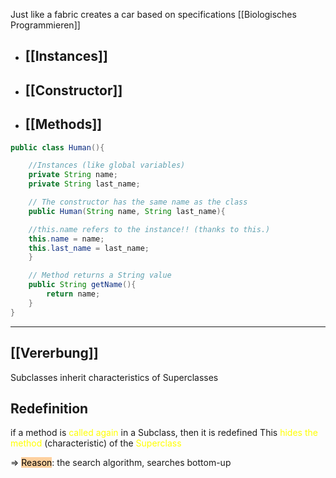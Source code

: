 Just like a fabric creates a car based on specifications
[[Biologisches Programmieren]]

- ## [[Instances]] 
- ## [[Constructor]]
- ## [[Methods]]

```Java
public class Human(){

	//Instances (like global variables)
	private String name;
	private String last_name;

	// The constructor has the same name as the class
	public Human(String name, String last_name){

	//this.name refers to the instance!! (thanks to this.)
	this.name = name;
	this.last_name = last_name;
	}

	// Method returns a String value
	public String getName(){
		return name;
	}
}
```
---
## [[Vererbung]]
Subclasses inherit characteristics of Superclasses

## Redefinition
if a method is <span style="color:#ffff00">called again</span> in a Subclass, then it is redefined
This <span style="color:#ffff00">hides the method</span> (characteristic) of the <span style="color:#ffff00">Superclass</span>

=> <mark style="background: #FFB86CA6;">Reason</mark>: the search algorithm, searches bottom-up 
